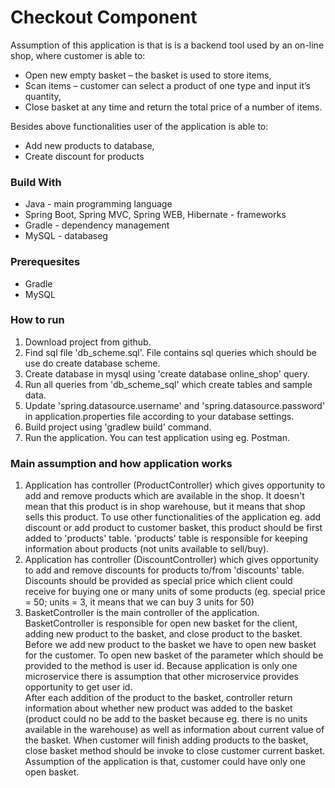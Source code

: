 # Checkout Component #

Assumption of this application is that is is a backend tool used by an on-line shop, where customer is able to:
 * Open new empty basket – the basket is used to store items, 
 * Scan items – customer can select a product of one type and input it’s quantity, 
 * Close basket at any time and return the total price of a number of items.
 
Besides above functionalities user of the application is able to:
 * Add new products to database,
 * Create discount for products  
 
### Build With ###

 * Java - main programming language
 * Spring Boot, Spring MVC, Spring WEB, Hibernate - frameworks
 * Gradle - dependency management
 * MySQL - databaseg

### Prerequesites ###

* Gradle
* MySQL

### How to run ###

1. Download project from github.
2. Find sql file 'db_scheme.sql'. File contains sql queries which should be use do create database scheme.
3. Create database in mysql using 'create database online_shop' query.
4. Run all queries from 'db_scheme_sql' which create tables and sample data.  
5. Update 'spring.datasource.username' and 'spring.datasource.password' in application.properties file according to your database settings. 
6. Build project using 'gradlew build' command. 
7. Run the application. You can test application using eg. Postman.

 ### Main assumption and how application works ###
 
 1. Application has controller (ProductController) which gives opportunity to add and remove products which are available in the shop. 
    It doesn't mean that this product is in shop warehouse, but it means that shop sells this product.
    To use other functionalities of the application eg. add discount or add product to customer basket, this product should be first added to 'products' table.
    'products' table is responsible for keeping information about products (not units available to sell/buy).   
 2. Application has controller (DiscountController) which gives opportunity to add and remove discounts for products to/from 'discounts' table.
    Discounts should be provided as special price which client could receive for buying one or many units of some products 
    (eg. special price = 50; units = 3, it means that we can buy 3 units for 50)
 3. BasketController is the main controller of the application. BasketController is responsible for open new basket for the client, adding new product to the basket, and close product to the basket. 
    Before we add new product to the basket we have to open new basket for the customer. To open new basket of the parameter which should be provided to the method is user id. 
    Because application is only one microservice there is assumption that other microservice provides opportunity to get user id.  
    After each addition of the product to the basket, controller return information about whether new product was added to the basket (product could no be add to the basket because eg. there is no units available in the warehouse) as well as information about current value of the basket. 
    When customer will finish adding products to the basket, close basket method should be invoke to close customer current basket.
    Assumption of the application is that, customer could have only one open basket.   
 
       